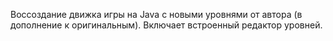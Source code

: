 Воссоздание движка игры на Java с новыми уровнями от автора (в дополнение к оригинальным). Включает встроенный редактор уровней.